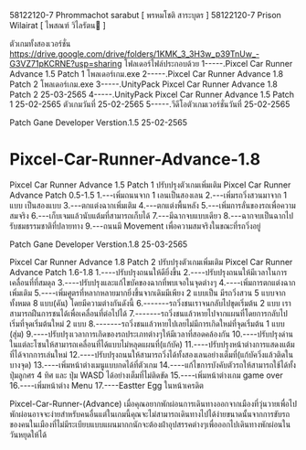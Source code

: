 58122120-7 Phrommachot sarabut [ พรหมโชติ สาระบุตร ]
58122120-7 Prison Wilairat [ ไพสณฑ์ วิไลรัตน ]

ตัวเกมทั้งสองเวอร์ชั่น
https://drive.google.com/drive/folders/1KMK_3_3H3w_p39TnUw_-G3VZ71pKCRNE?usp=sharing
โฟลเดอร์ไฟล์ประกอบด้วย
1-----.Pixcel Car Runner Advance 1.5 Patch 1  โพลเดอร์เกม.exe 
2-----.Pixcel Car Runner Advance 1.8 Patch 2  โพลเดอร์เกม.exe
3-----.UnityPack Pixcel Car Runner Advance 1.8 Patch 2 25-03-2565
4-----.UnityPack Pixcel Car Runner Advance 1.5 Patch 1 25-02-2565 ตัวเกมวันที่ 25-02-2565
5-----.วีดีโอตัวเกมเวอร์ชั่นวันที่ 25-02-2565

Patch Gane Developer Verstion.1.5  25-02-2565

# Pixcel-Car-Runner-Advance-1.8
Pixcel Car Runner Advance 1.5 Patch 1 ปรับปรุงตัวเกมเพิ่มเติม
Pixcel Car Runner Advance Patch 0.5-1.5 
1.---เพิ่มถนนจาก 1 เลนเป็นสองเลน
2.---เพิ่มรถวิ่งสวนมาจาก 1 แบบ เป็นสองแบบ
3.---ตกแต่งฉากเพิ่มเติม
4.---ตกแต่งพื้นหลัง
5.---เพิ่มการลั่นของรถเพื่อความสมจริง
6.---เก็บเจมแล้วนับแต้มที่สามารถเก็บได้
7.---มีฉากจบแบบเดียว
8.---ฉากจบเป็นฉากไปรับชมธรรมชาติที่ปลายทาง
9.---ถนนมี Movement เพื่อความสมจริงในขณะที่รถวิ่งอยู่

Patch Gane Developer Verstion.1.8  25-03-2565

Pixcel Car Runner Advance 1.8 Patch 2 ปรับปรุงตัวเกมเพิ่มเติม
Pixcel Car Runner Advance Patch 1.6-1.8
1.----ปรับปรุงถนนให้ดียิ่งขึ้น
2.----ปรับปรุงถนนให้มีเวลาในการเคลื่อนที่ที่สมดุล
3.----ปรับปรุงและแก้ไขบัคของฉากที่พบเจอในจุดต่างๆ
4.----เพิ่มการตกแต่งฉากเพิ่มเติม
5.----เพิ่มศูตรที่หลากหลายมากยิ่งขึ้นจากเดิมมีเพียง 2 แบบเป็น มีรถวิ่งสวน 5 แบบจากทั้งหมด 8 แบบ(คัน) โดยมีความต่างกันดังนี้
6.-------รถวิ่งชนเราจนกลับไปขุดเริ่มต้น 2 แบบ เราสามารถฝืนการชนได้เพื่อเคลื่อนที่ต่อไปได้
7.-------รถวิ่งชนแล้วหายไปจากแผนที่โดยการกลับไปเริ่มที่จุดเริ่มต้นใหม่ 2 แบบ
8.-------รถวิ่งชนแล้วหายไปเลยไม่มีการเกิดใหม่ที่จุดเริ่มต้น 1 แบบ (สุ่ม)
9.----ปรับปรุงเวลาการเกิดของรถประเภทต่างๆให้มีเวลาที่สอดคล้องกัน
10.----ปรับปรุงด่านในแต่ละโซนให้สามารถเคลื่อนที่ได้แบบไม่หลุดแผนที่(แก้บัค)
11.----ปรับปรุงหน้าต่างการแสดงแต้มที่ได้จากการเล่นใหม่
12.----ปรับปรุงถนนให้สามารถวิ่งได้ทั้งสองเลนอย่างเต็มที่(แก้บัควิ่งแล้วติดในบางจุด)
13.----เพิ่มหน้าต่างเมนูแบบกดได้ที่ตัวเกม
14.----แก้ไขการบังคับตัวรถให้สามารถใช้ได้ทั้งปุ่มลูกศร 4 ทิศ และ ปุ่ม WASD ได้อย่างเต็มที่ไม่ติดขัด
15.----เพิ่มหน้าต่างเกม game over
16.----เพิ่มหน้าต่าง Menu
17.----Eastter Egg ในหน้าเครดิต

Pixcel-Car-Runner-(Advance) เมื่อคุณอยากพักผ่อนการเดินทางออกจากเมืองที่วุ่นวายเพื่อไปพักผ่อนอาจจะง่ายสําหรับคนอื่นแต่ในเกมนี้คุณจะไม่สามารถเดินทางไปได้ง่ายขนาดนั้นจากการขับรถของคนในเมืองที่ไม่มีระเบียบแบบแผนมากกนักจะต้องฝ่าอุปสรรคต่างๆเพื่อออกไปเดินทางพักผ่อนในวันหยุดให้ได้
